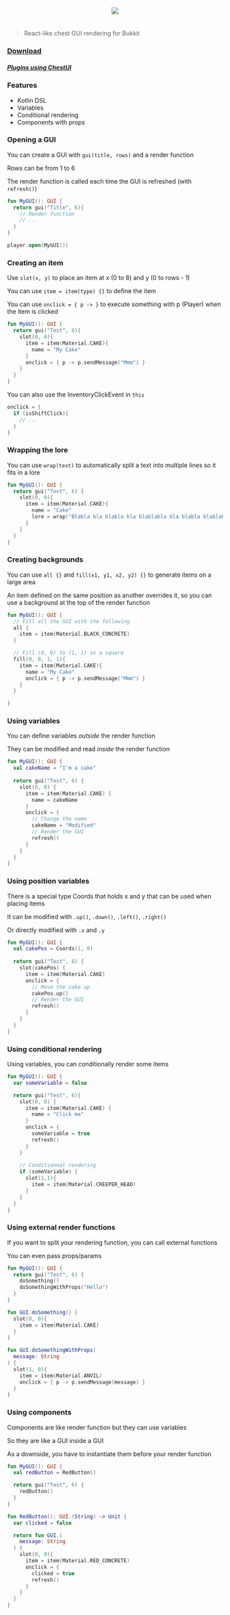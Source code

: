 <h3 align=center>
  <img src="https://i.imgur.com/3Sk1buV.png"/><br><br>
</h3>

> React-like chest GUI rendering for Bukkit

### [Download](https://github.com/hazae41/mc-chestui/raw/master/build/libs/chestui-3.0.jar)

##### [Plugins using ChestUI](https://github.com/topics/chestui)

### Features

- Kotlin DSL
- Variables
- Conditional rendering
- Components with props

### Opening a GUI 

You can create a GUI with `gui(title, rows)` and a render function

Rows can be from 1 to 6

The render function is called each time the GUI is refreshed (with `refresh()`)

```kotlin
fun MyGUI(): GUI {
  return gui("Title", 6){
    // Render function
    // ...
  }
}

player.open(MyGUI())
```

### Creating an item

Use `slot(x, y)` to place an item at x (0 to 8) and y (0 to rows - 1)

You can use `item = item(type) {}` to define the item

You can use `onclick = { p -> }` to execute something with p (Player) when the item is clicked

```kotlin
fun MyGUI(): GUI {
  return gui("Test", 6){
    slot(0, 0){
      item = item(Material.CAKE){
        name = "My Cake"
      }
      onclick = { p -> p.sendMessage("Mmm") }
    }
  }
}
```

You can also use the InventoryClickEvent in `this`

````kotlin
onclick = {
  if (isShiftClick){
    // ...
  }
}
````

### Wrapping the lore

You can use `wrap(text)` to automatically split a text into multiple lines so it fits in a lore

```kotlin
fun MyGUI(): GUI {
  return gui("Test", 6) {
    slot(0, 0){
      item = item(Material.CAKE){
        name = "Cake"
        lore = wrap("Blabla bla blabla bla blablabla bla blabla blablabla bla blabla")
      }
    }
  }
}
```

### Creating backgrounds

You can use `all {}` and `fill(x1, y1, x2, y2) {}` to generate items on a large area

An item defined on the same position as another overrides it, so you can use a background at the top of the render function

```kotlin
fun MyGUI(): GUI {
  // Fill all the GUI with the following
  all {
    item = item(Material.BLACK_CONCRETE)
  }

  // Fill (0, 0) to (1, 1) as a square
  fill(0, 0, 1, 1){
    item = item(Material.CAKE){
      name = "My Cake"
      onclick = { p -> p.sendMessage("Mmm") }
    }
  }

}
```

### Using variables

You can define variables *outside* the render function

They can be modified and read *inside* the render function

```kotlin
fun MyGUI(): GUI {
  val cakeName = "I'm a cake"
  
  return gui("Test", 6) {
    slot(0, 0) {
      item = item(Material.CAKE) {
        name = cakeName
      }
      onclick = {
        // Change the name
        cakeName = "Modified"
        // Render the GUI
        refresh()
      }
    }
  }
}
```

### Using position variables

There is a special type Coords that holds x and y that can be used when placing items

It can be modified with `.up()`, `.down()`, `.left()`, `.right()`

Or directly modified with `.x` and `.y`

```kotlin
fun MyGUI(): GUI {
  val cakePos = Coords(1, 0)
  
  return gui("Test", 6) {
    slot(cakePos) {
      item = item(Material.CAKE)
      onclick = {
        // Move the cake up
        cakePos.up()
        // Render the GUI
        refresh()
      }
    }
  }
}
```

### Using conditional rendering

Using variables, you can conditionally render some items

```kotlin
fun MyGUI(): GUI {
  var someVariable = false

  return gui("Test", 6){
    slot(0, 0) {
      item = item(Material.CAKE) {
        name = "Click me"
      }
      onclick = {
        someVariable = true
        refresh()
      }
    }
  
    // Conditionnal rendering
    if (someVariable) {
      slot(1,1){
        item = item(Material.CREEPER_HEAD)
      }
    }
  }
}
```

### Using external render functions

If you want to split your rendering function, you can call external functions

You can even pass props/params

```kotlin
fun MyGUI(): GUI {
  return gui("Test", 6) {
    doSomething()
    doSomethingWithProps("Hello")
  }
}

fun GUI.doSomething() {
  slot(0, 0){
    item = item(Material.CAKE)
  }
}

fun GUI.doSomethingWithProps(
  message: String
) {
  slot(1, 0){
    item = item(Material.ANVIL)
    onclick = { p -> p.sendMessage(message) }
  }
}
```

### Using components

Components are like render function but they can use variables

So they are like a GUI inside a GUI

As a downside, you have to instantiate them before your render function

```kotlin
fun MyGUI(): GUI {
  val redButton = RedButton()  

  return gui("Test", 6) {
    redButton()
  }
}

fun RedButton(): GUI.(String) -> Unit {
  var clicked = false  

  return fun GUI.(
    message: String
  ) {
    slot(0, 0){
      item = item(Material.RED_CONCRETE)
      onclick = {
        clicked = true
        refresh()
      }
    }
  }
}
```



